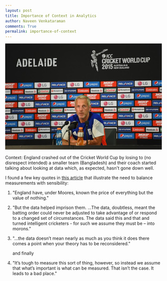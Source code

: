 ```yaml
---
layout: post
title: Importance of Context in Analytics
author: Naveen Venkataraman
comments: True
permalink: importance-of-context
---
```


<img src="../images/importance-of-context-img/465551978-610x413.jpg"/>

Context: England crashed out of the Cricket World Cup by losing to (no disrespect intended) a smaller team (Bangladesh) and their coach started talking about looking at data which, as expected, hasn't gone down well.

I found a few key quotes in [this article](http://blogs.spectator.co.uk/coffeehouse/2015/03/weve-got-to-look-at-the-data-english-cricket-kills-itself/) that illustrate the need to balance measurements with sensibility:

1. "England have, under Moores, known the price of everything but the value of nothing."
2. "But the data helped imprison them. ...The data, doubtless, meant the batting order could never be adjusted to take advantage of or respond to a changed set of circumstances. The data said this and that and turned intelligent cricketers - for such we assume they must be – into morons."
3. "...the data doesn’t mean nearly as much as you think it does there comes a point when your theory has to be reconsidered."

    and finally

4. "It’s tough to measure this sort of thing, however, so instead we assume that what’s important is what can be measured. That isn’t the case. It leads to a bad place."
